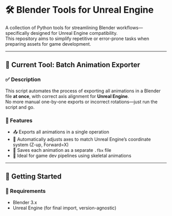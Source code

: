 # 🛠️ Blender Tools for Unreal Engine

A collection of Python tools for streamlining Blender workflows—specifically designed for Unreal Engine compatibility.  
This repository aims to simplify repetitive or error-prone tasks when preparing assets for game development.

---

## 🔧 Current Tool: Batch Animation Exporter

### ✅ Description

This script automates the process of exporting all animations in a Blender file **at once**, with correct axis alignment for **Unreal Engine**.  
No more manual one-by-one exports or incorrect rotations—just run the script and go.

### 🎯 Features

- 📤 Exports all animations in a single operation  
- 🔄 Automatically adjusts axes to match Unreal Engine’s coordinate system (Z-up, Forward=X)  
- 📁 Saves each animation as a separate `.fbx` file  
- 🧩 Ideal for game dev pipelines using skeletal animations  

---

## 🚀 Getting Started

### 🧩 Requirements

- Blender 3.x  
- Unreal Engine (for final import, version-agnostic)  
